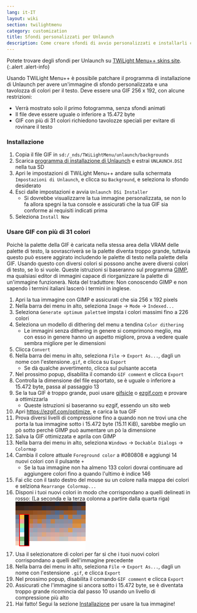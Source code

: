 ```yaml
---
lang: it-IT
layout: wiki
section: twilightmenu
category: customization
title: Sfondi personalizzati per Unlaunch
description: Come creare sfondi di avvio personalizzati e installarli con TWiLight Menu++
---
```


Potete trovare degli sfondi per Unlaunch su [TWiLight Menu++ skins site](https://skins.ds-homebrew.com/unlaunch/).
{:.alert .alert-info}

Usando TWiLight Menu++ è possibile patchare il programma di installazione di Unlaunch per avere un'immagine di sfondo personalizzata e una tavolozza di colori per il testo. Deve essere una GIF 256 x 192, con alcune restrizioni:
- Verrà mostrato solo il primo fotogramma, senza sfondi animati
- Il file deve essere uguale o inferiore a 15.472 byte
- GIF con più di 31 colori richiedono tavolozze speciali per evitare di rovinare il testo

### Installazione
1. Copia il file GIF in `sd:/_nds/TWiLightMenu/unlaunch/backgrounds`
1. Scarica [programma di installazione di Unlaunch](https://problemkaputt.de/unlaunch.zip) e estrai `UNLAUNCH.DSI` nella tua SD
1. Apri le impostazioni di TWiLight Menu++ andare sulla schermata `Impostazioni di Unlaunch`, e clicca su `Background`, e seleziona lo sfondo desiderato
1. Esci dalle impostazioni e avvia `Unlaunch DSi Installer`
   - Si dovrebbe visualizzarre la tua immagine personalizzata, se non lo fa allora spegni la tua console e assicurati che la tua GIF sia conforme ai requisiti indicati prima
1. Seleziona `Install Now`

### Usare GIF con più di 31 colori
Poichè la palette della GIF è caricata nella stessa area della VRAM delle palette di testo, la sovrascriverà se la palette diventa troppo grande, tuttavia questo può essere aggirato includendo le palette di testo nella palette della GIF. Usando questo con diversi colori si possono anche avere diversi colori di testo, se lo si vuole. Queste istruzioni si baseranno sul programma [GIMP](https://gimp.org), ma qualsiasi editor di immagini capace di riorganizzare la palette di un'immagine funzionerà. Nota del traduttore: Non conoscendo GIMP e non sapendo i termini italiani lascerò i termini in inglese.
1. Apri la tua immagine con GIMP e assicurati che sia 256 x 192 pixels
1. Nella barra dei menu in alto, seleziona `Image` -> `Mode` -> `Indexed...`
1. Seleziona `Generate optimum palette`e impsta i colori massimi fino a 226 colori
1. Seleziona un modello di dithering del menu a tendina `Color dithering`
   - Le immagini senza dithering in genere si comprimono meglio, ma con esso in genere hanno un aspetto migliore, prova a vedere quale sembra migliore per le dimensioni
1. Clicca `Convert`
1. Nella barra dei menu in alto, seleziona `File` -> `Export As...`, dagli un nome con l'estensione`.gif`, e clicca su `Export`
   - Se dà qualche avvertimento, clicca sul pulsante acceta
1. Nel prossimo popup, disabilita il comando `GIF comment` e clicca `Export`
1. Controlla la dimensione del file esportato, se è uguale o inferiore a 15.472 byte, passa al passaggio 13
1. Se la tua GIF è troppo grande, puoi usare [gifsicle](http://www.lcdf.org/gifsicle/) o [ezgif.com](https://ezgif.com/optimize) e provare a ottimizzarla
   - Queste istruzioni si baseranno su ezgif, essendo un sito web
1. Apri https://ezgif.com/optimize, e carica la tua GIF
1. Prova diversi livelli di compressione fino a quando non ne trovi una che porta la tua immagine sotto i 15.472 byte (15.11 KiB), sarebbe meglio un pò sotto perchè GIMP può aumentare un pò la dimensione
1. Salva la GIF ottimizzata e aprila con GIMP
1. Nella barra dei menu in alto, seleziona `Windows` -> `Dockable Dialogs` -> `Colormap`
1. Cambia il colore attuale `Foreground color` a #080808 e aggiungi 14 nuovi colori con il pulsante `+`
    - Se la tua immagine non ha almeno 133 colori dovrai continuare ad aggiungere colori fino a quando l'ultimo è indice 146
1. Fai clic con il tasto destro del mouse su un colore nalla mappa dei colori e selziona `Rearrange Colormap...`
1. Disponi i tuoi nuovi colori in modo che corrispondano a quelli delineati in rosso: (La seconda e la terza colonna a partire dalla quarta riga)<br> ![Tavolozza con colori di testo corretti](/assets/images/custom-unlaunch-bg/unlaunch-palette.png)
1. Usa il selezionatore di colori per far sì che i tuoi nuovi colori corrispondano a quelli dell'immagine precedente
1. Nella barra dei menu in alto, seleziona `File` -> `Export As...`, dagli un nome con l'estensione `.gif`, e clicca `Export`
1. Nel prossimo popup, disabilita il comando `GIF comment` e clicca `Export`
1. Assicurati che l'immagine si ancora sotto i 15.472 byte, se è diventata troppo grande ricomincia dal passo 10 usando un livello di compressione più alto
1. Hai fatto! Segui la sezione [Installazione](#installing) per usare la tua immagine!
